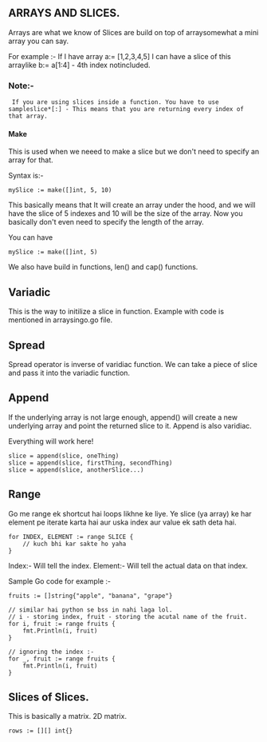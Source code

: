## ARRAYS AND SLICES. 
Arrays are what we know of
Slices are build on top of arraysomewhat a mini array you can say. 

For example :-
If I have array a:= [1,2,3,4,5]
I can have a slice of this arraylike b:= a[1:4] - 4th index notincluded.
### Note:- 
   	 If you are using slices inside a function. You have to use sampleslice*[:] - This means that you are returning every index of that array.

#### Make 
This is used when we neeed to make a slice but we don't need to specify an array for that. 

Syntax is:- 
```
mySlice := make([]int, 5, 10)
```
This basically means that It will create an array under the hood, and we will have the slice of 5 indexes and 10 will be the size of the array. Now you basically don't even need to specify the length of the array. 

You can have 
```
mySlice := make([]int, 5)
```

We also have build in functions, len() and cap() functions. 

## Variadic 
This is the way to initilize a slice in function. 
Example with code is mentioned in arraysingo.go file. 

## Spread
Spread operator is inverse of varidiac function. 
We can take a piece of slice and pass it into the variadic function. 

## Append 
If the underlying array is not large enough, append() will create a new underlying array and point the returned slice to it. Append is also varidiac.

Everything will work here!
```
slice = append(slice, oneThing)
slice = append(slice, firstThing, secondThing)
slice = append(slice, anotherSlice...)
```

## Range 
Go me range ek shortcut hai loops likhne ke liye. Ye slice (ya array) ke har element pe iterate karta hai aur uska index aur value ek sath deta hai.

```
for INDEX, ELEMENT := range SLICE {
    // kuch bhi kar sakte ho yaha
}
```
Index:- Will tell the index. 
Element:- Will tell the actual data on that index. 

Sample Go code for example :- 

```
fruits := []string{"apple", "banana", "grape"}

// similar hai python se bss in nahi laga lol. 
// i - storing index, fruit - storing the acutal name of the fruit.
for i, fruit := range fruits {
    fmt.Println(i, fruit)
}

// ignoring the index :- 
for _, fruit := range fruits {
    fmt.Println(i, fruit)
}
```

## Slices of Slices. 
This is basically a matrix. 2D matrix. 

```
rows := [][] int{}
```

